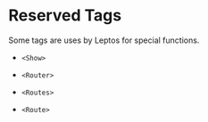 # Reserved Tags

Some tags are uses by Leptos for special functions.

- `<Show>`

- `<Router>`
- `<Routes>`
- `<Route>`